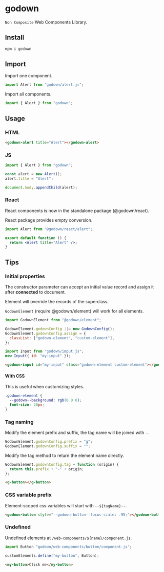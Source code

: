 # godown

`Non Composite` Web Components Library.

## Install

```sh
npm i godown
```

## Import

Import one component.

```js
import Alert from "godown/alert.js";
```

Import all components.

```js
import { Alert } from "godown";
```

## Usage

### HTML

```html
<godown-alert title="Alert"></godown-alert>
```

### JS

```js
import { Alert } from "godown";

const alert = new Alert();
alert.title = "Alert";

document.body.appendChild(alert);
```

### React

React components is now in the standalone package (@godown/react).

React package provides empty conversion.

```jsx
import Alert from "@godown/react/alert";

export default function () {
  return <Alert title="Alert" />;
}
```

## Tips

### Initial properties

The constructor parameter can accept an initial value record and assign it after **connected** to document.

Element will override the records of the superclass.

`GodownElement` (require @godown/element) will work for all elements.

```js
import GodownElement from "@godown/element";

GodownElement.godownConfig ||= new GodownConfig();
GodownElement.godownConfig.assign = {
  classList: ["godown-element", "custom-element"],
};

import Input from "godown/input.js";
new Input({ id: "my-input" });
```

```html
<godown-input id="my-input" class="godown-element custom-element"></godown-input>
```

#### With CSS

This is useful when customizing styles.

```css
.godown-element {
  --godown--background: rgb(0 0 0);
  font-size: 20px;
}
```

### Tag naming

Modify the element prefix and suffix,
the tag name will be joined with `-`.

```js
GodownElement.godownConfig.prefix = "g";
GodownElement.godownConfig.suffix = "";
```

Modify the tag method to return the element name directly.

```js
GodownElement.godownConfig.tag = function (origin) {
  return this.prefix + "-" + origin;
};
```

```html
<g-button></g-button>
```

### CSS variable prefix

Element-scoped css variables will start with `--${tagName}--`.

```html
<godown-button style="--godown-button--focus-scale: .95;"></godown-button>
```

### Undefined

Undefined elements at `/web-components/${name}/component.js`.

```ts
import Button "godown/web-components/button/component.js";

customElements.define("my-button", Button);
```

```html
<my-button>Click me</my-button>
```
